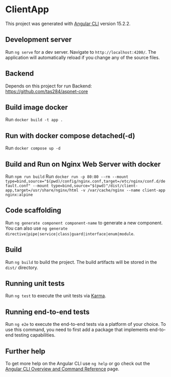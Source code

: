 # ClientApp

This project was generated with [Angular CLI](https://github.com/angular/angular-cli) version 15.2.2.

## Development server

Run `ng serve` for a dev server. Navigate to `http://localhost:4200/`. The application will automatically reload if you change any of the source files.

## Backend
Depends on this project for run Backend: https://github.com/tas284/aspnet-core

## Build image docker

Run `docker build -t app .`

## Run with docker compose detached(-d)

Run `docker compose up -d`

## Build and Run on Nginx Web Server with docker

Run `npm run build`
Run `docker run -p 80:80 --rm --mount type=bind,source="$(pwd)/config/nginx.conf,target=/etc/nginx/conf.d/default.conf" --mount type=bind,source="$(pwd)"/dist/client-app,target=/usr/share/nginx/html -v /var/cache/nginx --name client-app nginx:alpine`

## Code scaffolding

Run `ng generate component component-name` to generate a new component. You can also use `ng generate directive|pipe|service|class|guard|interface|enum|module`.

## Build

Run `ng build` to build the project. The build artifacts will be stored in the `dist/` directory.

## Running unit tests

Run `ng test` to execute the unit tests via [Karma](https://karma-runner.github.io).

## Running end-to-end tests

Run `ng e2e` to execute the end-to-end tests via a platform of your choice. To use this command, you need to first add a package that implements end-to-end testing capabilities.

## Further help

To get more help on the Angular CLI use `ng help` or go check out the [Angular CLI Overview and Command Reference](https://angular.io/cli) page.
